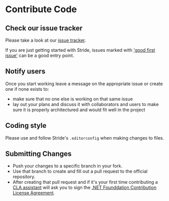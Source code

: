﻿# Contribute Code

## Check our issue tracker
Please take a look at our [issue tracker](https://github.com/stride3d/stride/issues).

If you are just getting started with Stride, issues marked with ['good first issue'](https://github.com/stride3d/stride/labels/good%20first%20issue) can be a good entry point.

## Notify users
Once you start working leave a message on the appropriate issue or create one if none exists to:
* make sure that no one else is working on that same issue
* lay out your plans and discuss it with collaborators and users to make sure it is properly architectured and would fit well in the project

## Coding style
Please use and follow Stride's `.editorconfig` when making changes to files.

## Submitting Changes
* Push your changes to a specific branch in your fork.
* Use that branch to create and fill out a pull request to the official repository.
* After creating that pull request and if it's your first time contributing a [CLA assistant](https://cla-assistant.io/) will ask you to sign the [.NET Founddation Contribution License Agreement](https://dotnetfoundation.org/docs/default-source/default-document-library/contribution-license-agreement.pdf?sfvrsn=40626e42_3).
